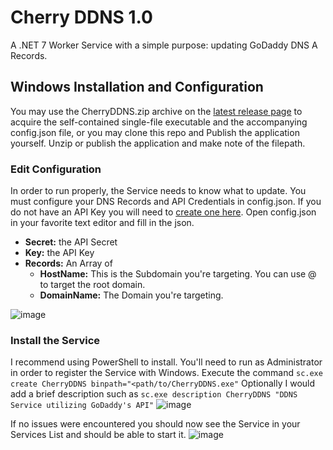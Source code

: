 # Cherry DDNS 1.0
A .NET 7 Worker Service with a simple purpose: updating GoDaddy DNS A Records.

## Windows Installation and Configuration
You may use the CherryDDNS.zip archive on the [latest release page](https://github.com/jingounchained/CherryDDNS/releases/latest) to acquire the self-contained single-file executable and the accompanying config.json file, or you may clone this repo and Publish the application yourself. Unzip or publish the application and make note of the filepath. 

### Edit Configuration
In order to run properly, the Service needs to know what to update. You must configure your DNS Records and API Credentials in config.json. If you do not have an API Key you will need to [create one here](https://developer.godaddy.com/keys). 
Open config.json in your favorite text editor and fill in the json.
- **Secret:** the API Secret  
- **Key:** the API Key  
- **Records:** An Array of  
   * **HostName:** This is the Subdomain you're targeting. You can use @ to target the root domain.  
   *  **DomainName:** The Domain you're targeting.  
   
![image](https://user-images.githubusercontent.com/32217493/234913815-22edb4d3-8761-4fa0-9a1c-ab5efce1cfcd.png)

### Install the Service
I recommend using PowerShell to install. You'll need to run as Administrator in order to register the Service with Windows.
Execute the command `sc.exe create CherryDDNS binpath="<path/to/CherryDDNS.exe"`
Optionally I would add a brief description such as `sc.exe description CherryDDNS "DDNS Service utilizing GoDaddy's API"`
![image](https://user-images.githubusercontent.com/32217493/234915789-18a9c7fd-5674-43a2-9a56-edb55494f6b2.png)

If no issues were encountered you should now see the Service in your Services List and should be able to start it.
![image](https://user-images.githubusercontent.com/32217493/234916599-93cb248b-90c9-49c5-a5a9-b42405c7ccb2.png)
